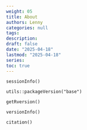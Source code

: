 ```yaml
---
weight: 05
title: About
authors: Lenny
categories: null
tags: 
description: 
draft: false
date: "2025-04-18"
lastmod: "2025-04-18"
series:
toc: true
---
```



<!--more-->

`sessionInfo()`

`utils::packageVersion("base")`

`getRversion()`

`versionInfo()`

`citation()`
